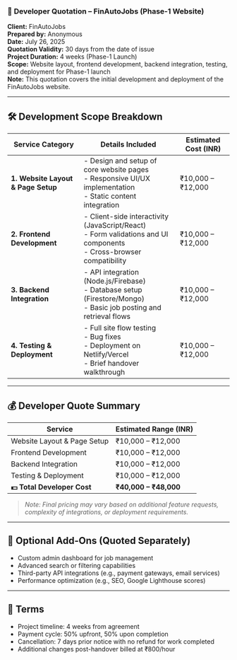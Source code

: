 ### 🚀 **Developer Quotation – FinAutoJobs (Phase-1 Website)**

**Client:** FinAutoJobs\
**Prepared by:** Anonymous\
**Date:** July 26, 2025\
**Quotation Validity:** 30 days from the date of issue\
**Project Duration:** 4 weeks (Phase-1 Launch)\
**Scope:** Website layout, frontend development, backend integration, testing, and deployment for Phase-1 launch\
**Note:** This quotation covers the initial development and deployment of the FinAutoJobs website.

---

## 🛠️ Development Scope Breakdown

| **Service Category**               | **Details Included**                                                                                                     | **Estimated Cost (INR)** |
| ---------------------------------- | ------------------------------------------------------------------------------------------------------------------------ | ------------------------ |
| **1. Website Layout & Page Setup** | \- Design and setup of core website pages<br>- Responsive UI/UX implementation<br>- Static content integration           | ₹10,000 – ₹12,000        |
| **2. Frontend Development**        | \- Client-side interactivity (JavaScript/React)<br>- Form validations and UI components<br>- Cross-browser compatibility | ₹10,000 – ₹12,000        |
| **3. Backend Integration**         | \- API integration (Node.js/Firebase)<br>- Database setup (Firestore/Mongo)<br>- Basic job posting and retrieval flows   | ₹10,000 – ₹12,000        |
| **4. Testing & Deployment**        | \- Full site flow testing<br>- Bug fixes<br>- Deployment on Netlify/Vercel<br>- Brief handover walkthrough               | ₹10,000 – ₹12,000        |

---

## 💰 Developer Quote Summary

| **Service**                 | **Estimated Range (INR)** |
| --------------------------- | ------------------------- |
| Website Layout & Page Setup | ₹10,000 – ₹12,000         |
| Frontend Development        | ₹10,000 – ₹12,000         |
| Backend Integration         | ₹10,000 – ₹12,000         |
| Testing & Deployment        | ₹10,000 – ₹12,000         |
| **💵 Total Developer Cost** | **₹40,000 – ₹48,000**     |

> _Note: Final pricing may vary based on additional feature requests, complexity of integrations, or deployment requirements._

---

## 📌 Optional Add-Ons (Quoted Separately)

- Custom admin dashboard for job management
- Advanced search or filtering capabilities
- Third-party API integrations (e.g., payment gateways, email services)
- Performance optimization (e.g., SEO, Google Lighthouse scores)

---

## 📎 Terms

- Project timeline: 4 weeks from agreement
- Payment cycle: 50% upfront, 50% upon completion
- Cancellation: 7 days prior notice with no refund for work completed
- Additional changes post-handover billed at ₹800/hour
